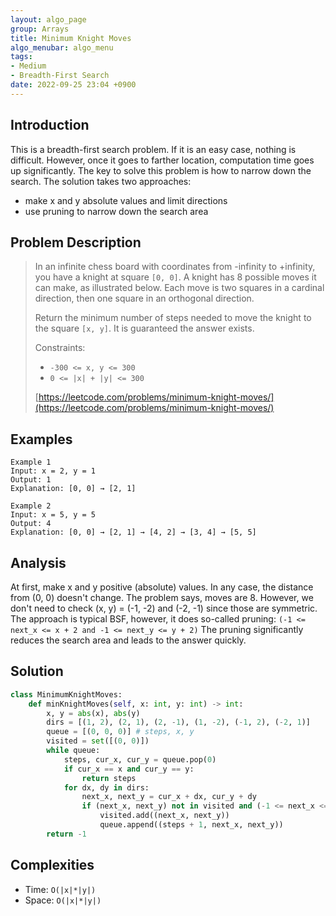 ```yaml
---
layout: algo_page
group: Arrays
title: Minimum Knight Moves
algo_menubar: algo_menu
tags:
- Medium
- Breadth-First Search
date: 2022-09-25 23:04 +0900
---
```

## Introduction
This is a breadth-first search problem.
If it is an easy case, nothing is difficult.
However, once it goes to farther location, computation time goes up significantly.
The key to solve this problem is how to narrow down the search.
The solution takes two approaches:
- make x and y absolute values and limit directions
- use pruning to narrow down the search area

## Problem Description
> In an infinite chess board with coordinates from -infinity to +infinity, you have a knight at square `[0, 0]`.
> A knight has 8 possible moves it can make, as illustrated below.
> Each move is two squares in a cardinal direction, then one square in an orthogonal direction.
> 
> Return the minimum number of steps needed to move the knight to the square `[x, y]`.
> It is guaranteed the answer exists.
>
> Constraints:
> - `-300 <= x, y <= 300`
> - `0 <= |x| + |y| <= 300`
>
> [https://leetcode.com/problems/minimum-knight-moves/](https://leetcode.com/problems/minimum-knight-moves/)

## Examples
```
Example 1
Input: x = 2, y = 1
Output: 1
Explanation: [0, 0] → [2, 1]
```

```
Example 2
Input: x = 5, y = 5
Output: 4
Explanation: [0, 0] → [2, 1] → [4, 2] → [3, 4] → [5, 5]
```

## Analysis
At first, make x and y positive (absolute) values.
In any case, the distance from (0, 0) doesn't change.
The problem says, moves are 8.
However, we don't need to check (x, y) = (-1, -2) and (-2, -1) since those are symmetric.
The approach is typical BSF, however, it does so-called pruning:
`(-1 <= next_x <= x + 2 and -1 <= next_y <= y + 2)`
The pruning significantly reduces the search area and leads to the answer quickly.

## Solution
```python
class MinimumKnightMoves:
    def minKnightMoves(self, x: int, y: int) -> int:
        x, y = abs(x), abs(y)
        dirs = [(1, 2), (2, 1), (2, -1), (1, -2), (-1, 2), (-2, 1)]
        queue = [(0, 0, 0)] # steps, x, y
        visited = set([(0, 0)])
        while queue:
            steps, cur_x, cur_y = queue.pop(0)
            if cur_x == x and cur_y == y:
                return steps
            for dx, dy in dirs:
                next_x, next_y = cur_x + dx, cur_y + dy
                if (next_x, next_y) not in visited and (-1 <= next_x <= x + 2 and -1 <= next_y <= y + 2):
                    visited.add((next_x, next_y))
                    queue.append((steps + 1, next_x, next_y))
        return -1
```

## Complexities
- Time: `O(|x|*|y|)`
- Space: `O(|x|*|y|)`
